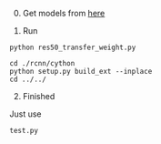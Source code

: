 0. Get models from [here](https://www.dropbox.com/s/cgxbvnwexlao1qq/retinaface_models.zip?dl=0)

1. Run 

```
python res50_transfer_weight.py

cd ./rcnn/cython
python setup.py build_ext --inplace
cd ../../
```

2. Finished

Just use 

```
test.py
```
